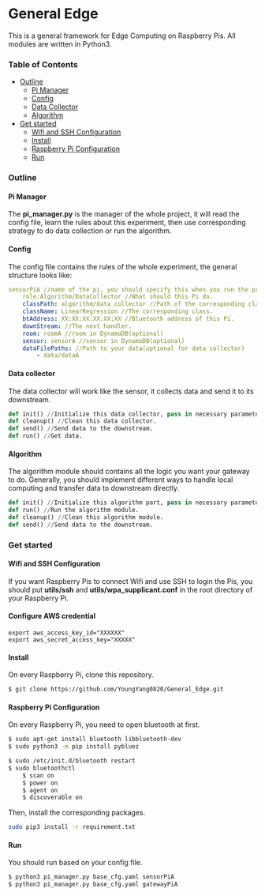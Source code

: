 # General Edge
This is a general framework for Edge Computing on Raspberry Pis. All modules are written in Python3.

### Table of Contents
- [Outline](#outline)
  * [Pi Manager](pi-manager)
  * [Config](config)
  * [Data Collector](data-collector)
  * [Algorithm](algorithm)
- [Get started](#get-started)
  * [Wifi and SSH Configuration](#wifi-and-ssh-configuration)
  * [Install](#install)
  * [Raspberry Pi Configuration](#raspberry-pi-configuration)
  * [Run](#run)
  
### Outline

#### Pi Manager
The <b>pi_manager.py</b> is the manager of the whole project, it will read the config file, learn the rules about this experiment, then use corresponding strategy to do data collection or run the algorithm.
#### Config
The config file contains the rules of the whole experiment, the general structure looks like:
```yaml
sensorPiA //name of the pi, you should specify this when you run the program.
    role:Algorithm/DataCollector //What should this Pi do.
    classPath: algorithm/data_collector //Path of the corresponding class you want to use.
    className: LinearRegression //The corresponding class.
    btAddress: XX:XX:XX:XX:XX:XX //Bluetooth address of this Pi.
    downStream: //The next handler.
    room: roomA //room in DynamoDB(optional)
    sensor: sensorA //sensor in DynamoDB(optional)
    dataFilePaths: //Path to your data(optional for data collector)
        - data/dataA
```
#### Data collector
The data collector will work like the sensor, it collects data and send it to its downstream. 
```py
def init() //Initialize this data collector, pass in necessary parameters.
def cleanup() //Clean this data collector.
def send() //Send data to the downstream.
def run() //Get data.
```

#### Algorithm
The algorithm module should contains all the logic you want your gateway to do. Generally, you should implement different ways to handle local computing and transfer data to downstream directly.
```py
def init() //Initialize this algorithm part, pass in necessary parameters.
def run() //Run the algorithm module.
def cleanup() //Clean this algorithm module.
def send() //Send data to the downstream.
```

### Get started

#### Wifi and SSH Configuration
If you want Raspberry Pis to connect Wifi and use SSH to login the Pis, you should put <b>utils/ssh</b> and <b>utils/wpa_supplicant.conf</b> in the root directory of your Raspberry Pi.

#### Configure AWS credential
```
export aws_access_key_id="XXXXXX"
export aws_secret_access_key="XXXXX"
```
#### Install
On every Raspberry Pi, clone this repository.
```sh
$ git clone https://github.com/YoungYang0820/General_Edge.git
```

#### Raspberry Pi Configuration
On every Raspberry Pi, you need to open bluetooth at first.
```sh
$ sudo apt-get install bluetooth libbluetooth-dev
$ sudo python3 -m pip install pybluez

$ sudo /etc/init.d/bluetooth restart
$ sudo bluetoothctl
    $ scan on
    $ power on
    $ agent on
    $ discoverable on
```

Then, install the corresponding packages.
```sh
sudo pip3 install -r requirement.txt
```

#### Run
You should run based on your config file. 
```sh
$ python3 pi_manager.py base_cfg.yaml sensorPiA
$ python3 pi_manager.py base_cfg.yaml gatewayPiA
```


